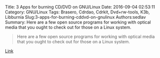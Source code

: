 Title: 3 Apps for burning CD/DVD on GNU/Linux
Date: 2016-09-04 02:53:11
Category: GNU/Linux
Tags: Brasero, Cdrdao, Cdrkit, Dvd+rw-tools, K3b, Libburnia
Slug:3-apps-for-burning-cddvd-on-gnulinux
Authors:sedlav
Summary: Here are a few open source programs for working with optical media that you ought to check out for those on a Linux system.

> Here are a few open source programs for working with optical media that you ought to check out for those on a Linux system.

[Link](https://opensource.com/life/16/9/alternatives-nero-cd-burning)
